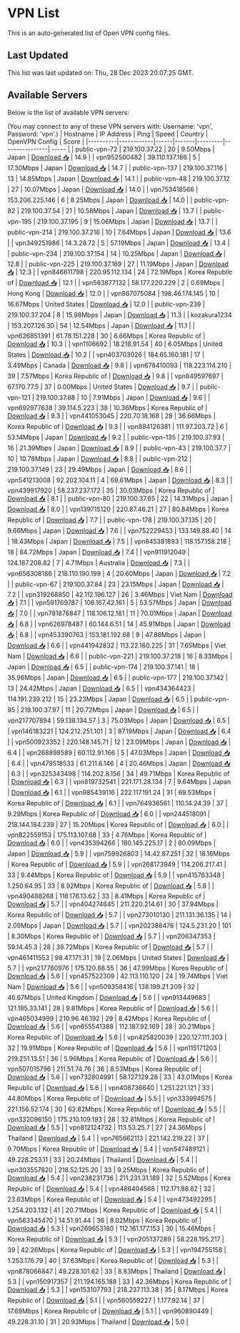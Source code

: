 # VPN List

This is an auto-generated list of Open VPN config files.

## Last Updated

This list was last updated on: Thu, 28 Dec 2023 20:07:25 GMT.

## Available Servers

Below is the list of available VPN servers:

(You may connect to any of these VPN servers with: Username: 'vpn', Password: 'vpn'.)
| Hostname | IP Address | Ping | Speed | Country | OpenVPN Config | Score |
|----------|------------|------|-------|---------|----------------| ----- |
| public-vpn-72 | 219.100.37.22 | 20 | 9.50Mbps | Japan | [Download 📥](./configs/server_0_JP.ovpn) | 14.9 |
| vpn952500482 | 39.110.137.186 | 5 | 17.30Mbps | Japan | [Download 📥](./configs/server_1_JP.ovpn) | 14.7 |
| public-vpn-137 | 219.100.37.116 | 13 | 14.85Mbps | Japan | [Download 📥](./configs/server_2_JP.ovpn) | 14.1 |
| public-vpn-48 | 219.100.37.12 | 27 | 10.07Mbps | Japan | [Download 📥](./configs/server_3_JP.ovpn) | 14.0 |
| vpn753418566 | 153.206.225.146 | 6 | 8.25Mbps | Japan | [Download 📥](./configs/server_4_JP.ovpn) | 14.0 |
| public-vpn-82 | 219.100.37.54 | 21 | 10.58Mbps | Japan | [Download 📥](./configs/server_5_JP.ovpn) | 13.7 |
| public-vpn-195 | 219.100.37.195 | 9 | 15.06Mbps | Japan | [Download 📥](./configs/server_6_JP.ovpn) | 13.7 |
| public-vpn-214 | 219.100.37.216 | 10 | 7.64Mbps | Japan | [Download 📥](./configs/server_7_JP.ovpn) | 13.6 |
| vpn349251986 | 14.3.28.72 | 5 | 57.19Mbps | Japan | [Download 📥](./configs/server_8_JP.ovpn) | 13.4 |
| public-vpn-234 | 219.100.37.154 | 14 | 10.25Mbps | Japan | [Download 📥](./configs/server_9_JP.ovpn) | 12.8 |
| public-vpn-225 | 219.100.37.169 | 27 | 11.19Mbps | Japan | [Download 📥](./configs/server_10_JP.ovpn) | 12.3 |
| vpn846611798 | 220.95.112.134 | 24 | 72.19Mbps | Korea Republic of | [Download 📥](./configs/server_11_KR.ovpn) | 12.1 |
| vpn563877132 | 58.177.220.229 | 2 | 0.69Mbps | Hong Kong | [Download 📥](./configs/server_12_HK.ovpn) | 12.0 |
| vpn867075084 | 198.46.174.145 | 10 | 16.67Mbps | United States | [Download 📥](./configs/server_13_US.ovpn) | 12.0 |
| public-vpn-239 | 219.100.37.204 | 8 | 15.98Mbps | Japan | [Download 📥](./configs/server_14_JP.ovpn) | 11.3 |
| kozakura1234 | 153.207.126.30 | 54 | 12.54Mbps | Japan | [Download 📥](./configs/server_15_JP.ovpn) | 11.1 |
| vpn626851391 | 61.78.151.228 | 30 | 6.66Mbps | Korea Republic of | [Download 📥](./configs/server_16_KR.ovpn) | 10.3 |
| vpn1106692 | 18.218.91.54 | 40 | 6.05Mbps | United States | [Download 📥](./configs/server_17_US.ovpn) | 10.2 |
| vpn403703026 | 184.65.160.181 | 17 | 3.49Mbps | Canada | [Download 📥](./configs/server_18_CA.ovpn) | 9.8 |
| vpn678410093 | 118.223.114.210 | 39 | 7.57Mbps | Korea Republic of | [Download 📥](./configs/server_19_KR.ovpn) | 9.8 |
| vpn849597697 | 67.170.77.5 | 37 | 0.00Mbps | United States | [Download 📥](./configs/server_20_US.ovpn) | 9.7 |
| public-vpn-121 | 219.100.37.88 | 10 | 7.91Mbps | Japan | [Download 📥](./configs/server_21_JP.ovpn) | 9.6 |
| vpn692977638 | 39.114.5.223 | 38 | 10.36Mbps | Korea Republic of | [Download 📥](./configs/server_22_KR.ovpn) | 9.3 |
| vpn441053045 | 220.70.18.168 | 28 | 36.66Mbps | Korea Republic of | [Download 📥](./configs/server_23_KR.ovpn) | 9.3 |
| vpn884126381 | 111.97.203.72 | 6 | 53.14Mbps | Japan | [Download 📥](./configs/server_24_JP.ovpn) | 9.2 |
| public-vpn-135 | 219.100.37.93 | 16 | 21.39Mbps | Japan | [Download 📥](./configs/server_25_JP.ovpn) | 8.9 |
| public-vpn-43 | 219.100.37.7 | 10 | 10.78Mbps | Japan | [Download 📥](./configs/server_26_JP.ovpn) | 8.8 |
| public-vpn-212 | 219.100.37.149 | 23 | 29.49Mbps | Japan | [Download 📥](./configs/server_27_JP.ovpn) | 8.6 |
| vpn541213008 | 92.202.104.11 | 4 | 69.61Mbps | Japan | [Download 📥](./configs/server_28_JP.ovpn) | 8.3 |
| vpn439917920 | 58.237.237.172 | 35 | 30.03Mbps | Korea Republic of | [Download 📥](./configs/server_29_KR.ovpn) | 8.1 |
| public-vpn-80 | 219.100.37.65 | 22 | 14.31Mbps | Japan | [Download 📥](./configs/server_30_JP.ovpn) | 8.0 |
| vpn139715120 | 220.87.46.21 | 27 | 80.84Mbps | Korea Republic of | [Download 📥](./configs/server_31_KR.ovpn) | 7.7 |
| public-vpn-178 | 219.100.37.135 | 20 | 9.66Mbps | Japan | [Download 📥](./configs/server_32_JP.ovpn) | 7.6 |
| vpn752229453 | 133.149.88.40 | 14 | 18.43Mbps | Japan | [Download 📥](./configs/server_33_JP.ovpn) | 7.5 |
| vpn845381893 | 118.157.158.218 | 18 | 84.72Mbps | Japan | [Download 📥](./configs/server_34_JP.ovpn) | 7.4 |
| vpn911912049 | 124.187.208.82 | 7 | 4.71Mbps | Australia | [Download 📥](./configs/server_35_AU.ovpn) | 7.3 |
| vpn656308186 | 218.110.190.199 | 4 | 20.60Mbps | Japan | [Download 📥](./configs/server_36_JP.ovpn) | 7.2 |
| public-vpn-67 | 219.100.37.84 | 23 | 23.15Mbps | Japan | [Download 📥](./configs/server_37_JP.ovpn) | 7.2 |
| vpn319268850 | 42.112.196.127 | 26 | 3.46Mbps | Viet Nam | [Download 📥](./configs/server_38_VN.ovpn) | 7.1 |
| vpn591769787 | 106.167.42.161 | 5 | 53.57Mbps | Japan | [Download 📥](./configs/server_39_JP.ovpn) | 7.0 |
| vpn781876847 | 118.106.12.181 | 11 | 70.01Mbps | Japan | [Download 📥](./configs/server_40_JP.ovpn) | 6.8 |
| vpn626978487 | 60.144.6.51 | 14 | 45.91Mbps | Japan | [Download 📥](./configs/server_41_JP.ovpn) | 6.8 |
| vpn453390763 | 153.181.192.68 | 9 | 47.88Mbps | Japan | [Download 📥](./configs/server_42_JP.ovpn) | 6.6 |
| vpn441942832 | 113.22.160.225 | 31 | 7.65Mbps | Viet Nam | [Download 📥](./configs/server_43_VN.ovpn) | 6.6 |
| public-vpn-221 | 219.100.37.218 | 16 | 8.33Mbps | Japan | [Download 📥](./configs/server_44_JP.ovpn) | 6.5 |
| public-vpn-174 | 219.100.37.141 | 18 | 35.96Mbps | Japan | [Download 📥](./configs/server_45_JP.ovpn) | 6.5 |
| public-vpn-177 | 219.100.37.142 | 13 | 24.42Mbps | Japan | [Download 📥](./configs/server_46_JP.ovpn) | 6.5 |
| vpn434364423 | 114.191.239.212 | 15 | 23.23Mbps | Japan | [Download 📥](./configs/server_47_JP.ovpn) | 6.5 |
| public-vpn-95 | 219.100.37.97 | 11 | 20.72Mbps | Japan | [Download 📥](./configs/server_48_JP.ovpn) | 6.5 |
| vpn217707894 | 59.138.134.57 | 3 | 75.03Mbps | Japan | [Download 📥](./configs/server_49_JP.ovpn) | 6.5 |
| vpn146183221 | 124.212.251.101 | 3 | 87.19Mbps | Japan | [Download 📥](./configs/server_50_JP.ovpn) | 6.4 |
| vpn500923352 | 220.148.145.71 | 12 | 23.09Mbps | Japan | [Download 📥](./configs/server_51_JP.ovpn) | 6.4 |
| vpn268898589 | 60.112.91.166 | 5 | 47.03Mbps | Japan | [Download 📥](./configs/server_52_JP.ovpn) | 6.4 |
| vpn479518533 | 61.211.6.146 | 4 | 20.46Mbps | Japan | [Download 📥](./configs/server_53_JP.ovpn) | 6.3 |
| vpn325343498 | 114.202.8.156 | 34 | 49.71Mbps | Korea Republic of | [Download 📥](./configs/server_54_KR.ovpn) | 6.3 |
| vpn819732541 | 221.171.28.134 | 7 | 9.64Mbps | Japan | [Download 📥](./configs/server_55_JP.ovpn) | 6.1 |
| vpn985439116 | 222.117.191.24 | 31 | 69.53Mbps | Korea Republic of | [Download 📥](./configs/server_56_KR.ovpn) | 6.1 |
| vpn764936561 | 110.14.24.39 | 37 | 9.29Mbps | Korea Republic of | [Download 📥](./configs/server_57_KR.ovpn) | 6.0 |
| vpn244518091 | 218.144.184.239 | 27 | 15.20Mbps | Korea Republic of | [Download 📥](./configs/server_58_KR.ovpn) | 6.0 |
| vpn822559153 | 175.113.107.68 | 33 | 4.76Mbps | Korea Republic of | [Download 📥](./configs/server_59_KR.ovpn) | 6.0 |
| vpn435394266 | 180.145.225.17 | 2 | 80.09Mbps | Japan | [Download 📥](./configs/server_60_JP.ovpn) | 5.9 |
| vpn759926803 | 14.42.87.251 | 32 | 18.16Mbps | Korea Republic of | [Download 📥](./configs/server_61_KR.ovpn) | 5.9 |
| vpn268173949 | 114.206.217.41 | 33 | 9.44Mbps | Korea Republic of | [Download 📥](./configs/server_62_KR.ovpn) | 5.9 |
| vpn415763348 | 1.250.64.95 | 33 | 8.92Mbps | Korea Republic of | [Download 📥](./configs/server_63_KR.ovpn) | 5.8 |
| vpn490488268 | 118.176.13.62 | 33 | 8.41Mbps | Korea Republic of | [Download 📥](./configs/server_64_KR.ovpn) | 5.7 |
| vpn404274645 | 211.220.214.61 | 30 | 37.94Mbps | Korea Republic of | [Download 📥](./configs/server_65_KR.ovpn) | 5.7 |
| vpn273010130 | 211.131.36.135 | 14 | 2.09Mbps | Japan | [Download 📥](./configs/server_66_JP.ovpn) | 5.7 |
| vpn202388476 | 124.5.231.20 | 101 | 8.30Mbps | Korea Republic of | [Download 📥](./configs/server_67_KR.ovpn) | 5.7 |
| vpn206347353 | 59.14.45.3 | 28 | 38.72Mbps | Korea Republic of | [Download 📥](./configs/server_68_KR.ovpn) | 5.7 |
| vpn461411553 | 98.47.171.31 | 19 | 2.06Mbps | United States | [Download 📥](./configs/server_69_US.ovpn) | 5.7 |
| vpn217760976 | 175.120.88.55 | 36 | 47.99Mbps | Korea Republic of | [Download 📥](./configs/server_70_KR.ovpn) | 5.6 |
| vpn457522309 | 42.113.110.120 | 24 | 19.74Mbps | Viet Nam | [Download 📥](./configs/server_71_VN.ovpn) | 5.6 |
| vpn509358416 | 138.199.21.209 | 32 | 46.67Mbps | United Kingdom | [Download 📥](./configs/server_72_GB.ovpn) | 5.6 |
| vpn913449683 | 121.185.33.141 | 28 | 9.81Mbps | Korea Republic of | [Download 📥](./configs/server_73_KR.ovpn) | 5.6 |
| vpn465034999 | 210.96.46.192 | 29 | 8.42Mbps | Korea Republic of | [Download 📥](./configs/server_74_KR.ovpn) | 5.6 |
| vpn655541388 | 112.187.92.169 | 28 | 30.21Mbps | Korea Republic of | [Download 📥](./configs/server_75_KR.ovpn) | 5.6 |
| vpn425820039 | 220.127.111.203 | 32 | 19.91Mbps | Korea Republic of | [Download 📥](./configs/server_76_KR.ovpn) | 5.6 |
| vpn115171203 | 219.251.13.51 | 36 | 5.96Mbps | Korea Republic of | [Download 📥](./configs/server_77_KR.ovpn) | 5.6 |
| vpn507015796 | 211.51.74.76 | 36 | 8.53Mbps | Korea Republic of | [Download 📥](./configs/server_78_KR.ovpn) | 5.6 |
| vpn732804991 | 58.127.129.28 | 33 | 43.01Mbps | Korea Republic of | [Download 📥](./configs/server_79_KR.ovpn) | 5.6 |
| vpn408736640 | 1.251.221.121 | 33 | 44.80Mbps | Korea Republic of | [Download 📥](./configs/server_80_KR.ovpn) | 5.5 |
| vpn333994575 | 221.156.52.174 | 30 | 62.82Mbps | Korea Republic of | [Download 📥](./configs/server_81_KR.ovpn) | 5.5 |
| vpn332096150 | 175.210.109.193 | 28 | 32.81Mbps | Korea Republic of | [Download 📥](./configs/server_82_KR.ovpn) | 5.5 |
| vpn812124732 | 113.53.25.7 | 27 | 24.36Mbps | Thailand | [Download 📥](./configs/server_83_TH.ovpn) | 5.4 |
| vpn765662113 | 221.142.219.22 | 37 | 9.70Mbps | Korea Republic of | [Download 📥](./configs/server_84_KR.ovpn) | 5.4 |
| vpn547489121 | 49.228.253.11 | 33 | 20.24Mbps | Thailand | [Download 📥](./configs/server_85_TH.ovpn) | 5.4 |
| vpn303557820 | 218.52.125.20 | 33 | 9.25Mbps | Korea Republic of | [Download 📥](./configs/server_86_KR.ovpn) | 5.4 |
| vpn238231736 | 211.231.31.189 | 32 | 5.52Mbps | Korea Republic of | [Download 📥](./configs/server_87_KR.ovpn) | 5.4 |
| vpn486404568 | 112.171.88.62 | 32 | 23.63Mbps | Korea Republic of | [Download 📥](./configs/server_88_KR.ovpn) | 5.4 |
| vpn473492295 | 1.254.203.132 | 41 | 20.71Mbps | Korea Republic of | [Download 📥](./configs/server_89_KR.ovpn) | 5.4 |
| vpn563345470 | 14.51.91.44 | 36 | 8.02Mbps | Korea Republic of | [Download 📥](./configs/server_90_KR.ovpn) | 5.3 |
| vpn269653180 | 112.161.177.153 | 30 | 15.46Mbps | Korea Republic of | [Download 📥](./configs/server_91_KR.ovpn) | 5.3 |
| vpn205137289 | 58.228.195.217 | 39 | 42.26Mbps | Korea Republic of | [Download 📥](./configs/server_92_KR.ovpn) | 5.3 |
| vpn194755158 | 1.253.176.79 | 40 | 37.63Mbps | Korea Republic of | [Download 📥](./configs/server_93_KR.ovpn) | 5.3 |
| vpn878066847 | 49.228.101.62 | 33 | 8.83Mbps | Thailand | [Download 📥](./configs/server_94_TH.ovpn) | 5.3 |
| vpn150917357 | 211.194.165.188 | 33 | 42.36Mbps | Korea Republic of | [Download 📥](./configs/server_95_KR.ovpn) | 5.3 |
| vpn153107793 | 218.237.113.38 | 35 | 8.17Mbps | Korea Republic of | [Download 📥](./configs/server_96_KR.ovpn) | 5.1 |
| vpn560559227 | 1.177.92.14 | 37 | 17.69Mbps | Korea Republic of | [Download 📥](./configs/server_97_KR.ovpn) | 5.1 |
| vpn960890449 | 49.228.31.10 | 31 | 20.93Mbps | Thailand | [Download 📥](./configs/server_98_TH.ovpn) | 5.0 |
